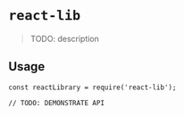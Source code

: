 # `react-lib`

> TODO: description

## Usage

```
const reactLibrary = require('react-lib');

// TODO: DEMONSTRATE API
```
